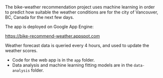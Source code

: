 The bike-weather recommendation project uses machine learning in order to predict how suitable the weather conditions are for the city of Vancouver, BC, Canada for the next few days.

The app is deployed on Google App Engine:

https://bike-recommend-weather.appspot.com

Weather forecast data is queried every 4 hours, and used to update the weather scores. 

* Code for the web app is in the `app` folder. 
* Data analysis and machine learning fitting models are in the `data-analysis` folder.
